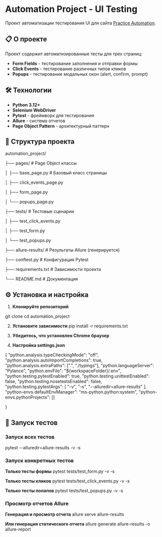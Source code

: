 # Automation Project - UI Testing

Проект автоматизации тестирования UI для сайта [Practice Automation](https://practice-automation.com/).

## 📋 О проекте

Проект содержит автоматизированные тесты для трех страниц:
- **Form Fields** - тестирование заполнения и отправки формы
- **Click Events** - тестирование различных типов кликов
- **Popups** - тестирование модальных окон (alert, confirm, prompt)

## 🛠 Технологии

- **Python 3.12+**
- **Selenium WebDriver**
- **Pytest** - фреймворк для тестирования
- **Allure** - система отчетов
- **Page Object Pattern** - архитектурный паттерн

## 📁 Структура проекта

automation_project/

├── pages/ # Page Object классы

│ ├── base_page.py # Базовый класс страницы

│ ├── click_events_page.py

│ ├── form_page.py

│ └── popups_page.py

├── tests/ # Тестовые сценарии

│ ├── test_click_events.py

│ ├── test_form.py

│ └── test_popups.py

├── allure-results/ # Результаты Allure (генерируется)

├── conftest.py # Конфигурация Pytest

├── requirements.txt # Зависимости проекта

└── README.md # Документация

## ⚙️ Установка и настройка

1. **Клонируйте репозиторий**

git clone <repository-url>
cd automation_project

2. **Установите зависимости**
pip install -r requirements.txt

3. **Убедитесь, что установлен Chrome браузер**

4. **Настройка settings.json**


{
    "python.analysis.typeCheckingMode": "off",
    "python.analysis.autoImportCompletions": true,
    "python.analysis.extraPaths": [".", "./typings"],
    "python.languageServer": "Pylance",
    "python.envFile": "${workspaceFolder}/.env",
    "python.testing.pytestEnabled": true,
    "python.testing.unittestEnabled": false,
    "python.testing.nosetestsEnabled": false,
    "python.testing.pytestArgs": [
        "-v",
        "-s",
        "--alluredir=allure-results"
    ],
    "python-envs.defaultEnvManager": "ms-python.python:system",
    "python-envs.pythonProjects": []

}

## 🚀 Запуск тестов

### Запуск всех тестов
pytest --alluredir=allure-results -v -s

### Запуск конкретных тестов
**Только тесты формы**
pytest tests/test_form.py -v -s

**Только тесты кликов**
pytest tests/test_click_events.py -v -s

**Только тесты попапов**
pytest tests/test_popups.py -v -s

### Просмотр отчетов Allure
**Генерация и просмотр отчета**
allure serve allure-results

**Или генерация статического отчета**
allure generate allure-results -o allure-report
